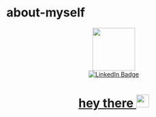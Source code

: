 # about-myself

<div id="header" align="center">
  <img src="https://i.giphy.com/media/v1.Y2lkPTc5MGI3NjExd3gzMHM1bDl6b3Brb3lhbGRpY3p6MGNjem93eW1kaTF2YXR6Z2xzdSZlcD12MV9pbnRlcm5hbF9naWZfYnlfaWQmY3Q9cw/jdPMeyv9rn0hZHh8n9/giphy.gif" width="100"/>
</div>

<div id="badges" align="center">
  <a href="https://www.linkedin.com/in/rashidxon-yusupjanov-2b3769288?utm_source=share&utm_campaign=share_via&utm_content=profile&utm_medium=android_app">
    <img src="https://img.shields.io/badge/LinkedIn-blue?style=plastic&logo=linkedin&logoColor=white" alt="LinkedIn Badge"/>
</div>

<div id="social" align="center">
  <img src="https://komarev.com/ghpvc/?username=iMan0405&style=flat-square&color=brightgreen" alt=""/>
</div>

<h1 align="center">
  hey there
  <img src="https://media.giphy.com/media/hvRJCLFzcasrR4ia7z/giphy.gif" width="30px"/>
</h1>
